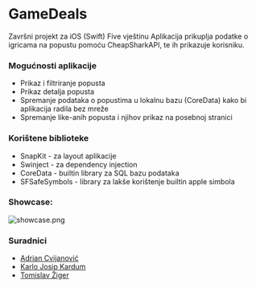 # GameDeals
Završni projekt za iOS (Swift) Five vještinu
Aplikacija prikuplja podatke o igricama na popustu pomoću CheapSharkAPI, te ih prikazuje korisniku.

### Mogućnosti aplikacije
 - Prikaz i filtriranje popusta
 - Prikaz detalja popusta
 - Spremanje podataka o popustima u lokalnu bazu (CoreData) kako bi aplikacija radila bez mreže
 - Spremanje like-anih popusta i njihov prikaz na posebnoj stranici

### Korištene biblioteke
 - SnapKit - za layout aplikacije
 - Swinject - za dependency injection
 - CoreData - builtin library za SQL bazu podataka
 - SFSafeSymbols - library za lakše korištenje builtin apple simbola

### Showcase:
![showcase.png](https://github.com/kjkardum/ios-projekt/blob/master/Assets/showcase.png)

### Suradnici
 - [Adrian Cvijanović](https://github.com/Adri-Noir)
 - [Karlo Josip Kardum](https://github.com/kjkardum)
 - [Tomislav Žiger](https://github.com/ZigerTomislav)

